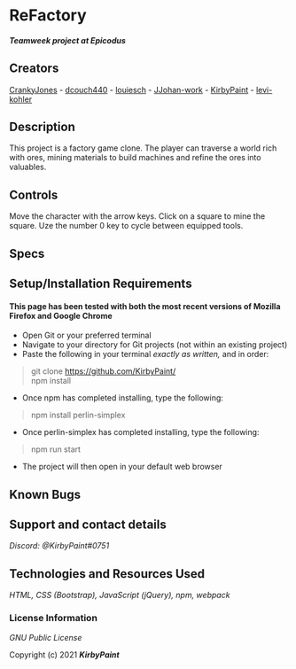 # ReFactory

#### _Teamweek project at Epicodus_

## Creators
[CrankyJones](https://github.com/CrankyJones) - [dcouch440](https://github.com/dcouch440) - [louiesch](https://github.com/louiesch) - [JJohan-work](https://github.com/JJohan-work) - [KirbyPaint](https://github.com/KirbyPaint) - [levi-kohler](https://github.com/levi-kohler)

## Description

This project is a factory game clone. The player can traverse a world rich with ores, mining materials to build machines and refine the ores into valuables.

## Controls

Move the character with the arrow keys. Click on a square to mine the square. Uze the number 0 key to cycle between equipped tools.

## Specs

## Setup/Installation Requirements
#### This page has been tested with both the most recent versions of Mozilla Firefox and Google Chrome

* Open Git or your preferred terminal
* Navigate to your directory for Git projects (not within an existing project)
* Paste the following in your terminal _exactly as written,_ and in order: 

> git clone https://github.com/KirbyPaint/  
> npm install

* Once npm has completed installing, type the following:

> npm install perlin-simplex

* Once perlin-simplex has completed installing, type the following:

> npm run start

* The project will then open in your default web browser

## Known Bugs

## Support and contact details

_Discord: @KirbyPaint#0751_

## Technologies and Resources Used

_HTML, CSS (Bootstrap), JavaScript (jQuery), npm, webpack_  

### License Information

_GNU Public License_

Copyright (c) 2021 **_KirbyPaint_**